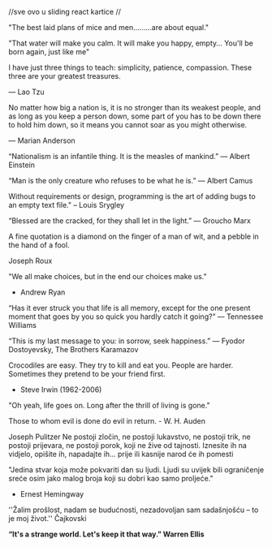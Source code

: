 //sve ovo u sliding react kartice //

"The best laid plans of mice and men.........are about equal."


"That water will make you calm. It will make you happy, empty… You'll be born again, just like me"


I have just three things to teach: simplicity, patience, compassion. These three are your greatest treasures.

— Lao Tzu


No matter how big a nation is, it is no stronger than its weakest people, and as long as you keep a person down, some part of you has to be down there to hold him down, so it means you cannot soar as you might otherwise.

— Marian Anderson


“Nationalism is an infantile thing. It is the measles of mankind.” ― Albert Einstein


“Man is the only creature who refuses to be what he is.” 
― Albert Camus


Without requirements or design, programming is the art of adding bugs to an empty text file." 
– Louis Srygley


“Blessed are the cracked, for they shall let in the light.” 
― Groucho Marx


A fine quotation is a diamond on the finger of a man of wit, 
and a pebble in the hand of a fool.

Joseph Roux


  "We all make choices, but in the end our choices make us."

- Andrew Ryan


“Has it ever struck you that life is all memory, except for the one present moment that goes by you so quick you hardly catch it going?”
― Tennessee Williams


“This is my last message to you: in sorrow, seek happiness.”
― Fyodor Dostoyevsky, The Brothers Karamazov
 

Crocodiles are easy. They try to kill and eat you. People are harder. Sometimes they pretend to be your friend first. 
- Steve Irwin (1962-2006)

 "Oh yeah, life goes on. Long after the thrill of living is gone."

Those to whom evil is done
do evil in return. - W. H. Auden


Joseph Pulitzer
Ne postoji zločin, ne postoji lukavstvo, ne postoji trik, ne postoji
prijevara, ne postoji porok, koji ne žive od tajnosti. Iznesite ih na
vidjelo, opišite ih, napadajte ih... prije ili kasnije narod će ih pomesti



"Jedina stvar koja može pokvariti dan su ljudi. 
Ljudi su uvijek bili ograničenje sreće osim jako 
malog broja koji su dobri kao samo proljeće."
- Ernest Hemingway


''Žalim prošlost, nadam se budućnosti, 
nezadovoljan sam sadašnjošću – to je moj život.'' Čajkovski

**“It's a strange world. Let's keep it that way.” Warren Ellis**

